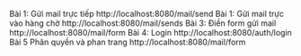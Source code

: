 Bài 1: Gửi mail trực tiếp
http://localhost:8080/mail/send
Bài 1: Gửi mail trực vào hàng chờ
http://localhost:8080/mail/sends
Bài 3: Điền form gửi mail
http://localhost:8080/mail/form
Bài 4: Login
http://localhost:8080/auth/login
Bài 5 Phân quyền và phan trang
http://localhost:8080/mail/form

